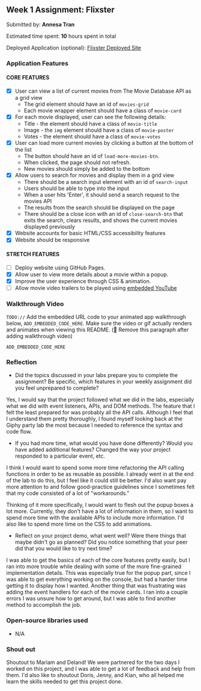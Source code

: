 ## Week 1 Assignment: Flixster

Submitted by: **Annesa Tran**

Estimated time spent: **10** hours spent in total

Deployed Application (optional): [Flixster Deployed Site](ADD_LINK_HERE)

### Application Features

#### CORE FEATURES

- [x] User can view a list of current movies from The Movie Database API as a grid view
  - The grid element should have an id of `movies-grid`
  - Each movie wrapper element should have a class of `movie-card`
- [x] For each movie displayed, user can see the following details:
  - Title - the element should have a class of `movie-title`
  - Image - the `img` element should have a class of `movie-poster`
  - Votes - the element should have a class of `movie-votes`
- [x] User can load more current movies by clicking a button at the bottom of the list
  - The button should have an id of `load-more-movies-btn`.
  - When clicked, the page should not refresh.
  - New movies should simply be added to the bottom
- [x] Allow users to search for movies and display them in a grid view
  - There should be a search input element with an id of `search-input`
  - Users should be able to type into the input
  - When a user hits 'Enter', it should send a search request to the movies API
  - The results from the search should be displayed on the page
  - There should be a close icon with an id of `close-search-btn` that exits the search, clears results, and shows the current movies displayed previously
- [x] Website accounts for basic HTML/CSS accessibility features
- [x] Website should be responsive

#### STRETCH FEATURES

- [ ] Deploy website using GitHub Pages. 
- [x] Allow user to view more details about a movie within a popup.
- [x] Improve the user experience through CSS & animation.
- [ ] Allow movie video trailers to be played using [embedded YouTube](https://support.google.com/youtube/answer/171780?hl=en)

### Walkthrough Video

`TODO://` Add the embedded URL code to your animated app walkthrough below, `ADD_EMBEDDED_CODE_HERE`. Make sure the video or gif actually renders and animates when viewing this README. (🚫 Remove this paragraph after adding walkthrough video)

`ADD_EMBEDDED_CODE_HERE`

### Reflection

* Did the topics discussed in your labs prepare you to complete the assignment? Be specific, which features in your weekly assignment did you feel unprepared to complete?

Yes, I would say that the project followed what we did in the labs, especially what we did with event listeners, APIs, and DOM methods. The feature that I felt the least prepared for was probably all the API calls. Although I feel that I understand them pretty thoroughly, I found myself looking back at the Giphy party lab the most because I needed to reference the syntax and code flow.

* If you had more time, what would you have done differently? Would you have added additional features? Changed the way your project responded to a particular event, etc.
  
I think I would want to spend some more time refactoring the API calling functions in order to be as reusable as possible. I already went in at the end of the lab to do this, but I feel like it could still be better. I'd also want pay more attention to and follow good-practice guidelines since I sometimes felt that my code consisted of a lot of "workarounds." 

Thinking of it more specifically, I would want to flesh out the popup boxes a lot more. Currently, they don't have a lot of information in them, so I want to spend more time with the available APIs to include more information. I'd also like to spend more time on the CSS to add animations.

* Reflect on your project demo, what went well? Were there things that maybe didn't go as planned? Did you notice something that your peer did that you would like to try next time?

I was able to get the basics of each of the core features pretty easily, but I ran into more trouble while dealing with some of the more fine-grained implementation details. This was especially true for the popup part, since I was able to get everything working on the console, but had a harder time getting it to display how I wanted. Another thing that was frustrating was adding the event handlers for each of the movie cards. I ran into a couple errors I was unsure how to get around, but I was able to find another method to accomplish the job.

### Open-source libraries used

- N/A

### Shout out

Shoutout to Mariam and Deland! We were partnered for the two days I worked on this project, and I was able to get a lot of feedback and help from them. I'd also like to shoutout Doris, Jenny, and Kian, who all helped me learn the skills needed to get this project done.
